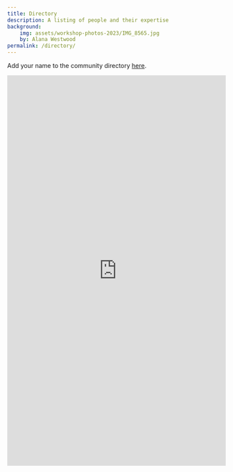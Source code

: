```yaml
---
title: Directory
description: A listing of people and their expertise
background: 
    img: assets/workshop-photos-2023/IMG_8565.jpg
    by: Alana Westwood
permalink: /directory/
---
```


Add your name to the community directory [here](https://docs.google.com/spreadsheets/d/1pKzh0BloRl07xd2d5zmS1caQSoE1yFcrV4Z1ws88-JE/edit?usp=sharing).

<iframe src="https://docs.google.com/spreadsheets/d/e/2PACX-1vSdnfnVUxTa0Gdw9_GGOJkDZmLdRIGp9cOR_fkmp6Ud6dIqZaqjy-QKeQda8THEfgTF_MHo2Ea9s1eY/pubhtml?gid=0&amp;single=true&amp;widget=true&amp;headers=false" style="border: none; width: 100%; height: 900px" frameborder="0"></iframe>

